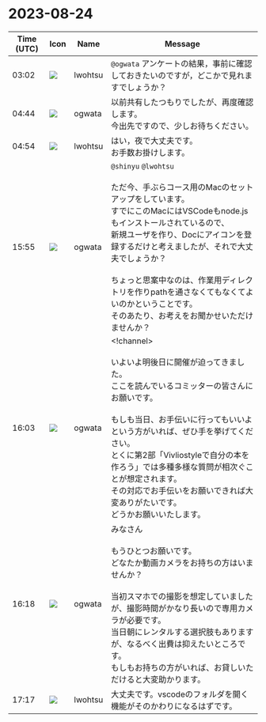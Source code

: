 # 2023-08-24

|Time (UTC)|Icon|Name|Message|
|---|---|---|---|
|03:02|![](https://secure.gravatar.com/avatar/6a1342affe7c337c61db338b633abef3.jpg?s=72&d=https%3A%2F%2Fa.slack-edge.com%2Fdf10d%2Fimg%2Favatars%2Fava_0024-72.png)|lwohtsu|`@ogwata` アンケートの結果，事前に確認しておきたいのですが，どこかで見れますでしょうか？|
|04:44|![](https://avatars.slack-edge.com/2019-11-22/845042642576_070441337abaca9fb7b3_72.png)|ogwata|以前共有したつもりでしたが、再度確認します。<br>今出先ですので、少しお待ちください。|
|04:54|![](https://secure.gravatar.com/avatar/6a1342affe7c337c61db338b633abef3.jpg?s=72&d=https%3A%2F%2Fa.slack-edge.com%2Fdf10d%2Fimg%2Favatars%2Fava_0024-72.png)|lwohtsu|はい，夜で大丈夫です。<br>お手数お掛けします。|
|15:55|![](https://avatars.slack-edge.com/2019-11-22/845042642576_070441337abaca9fb7b3_72.png)|ogwata|`@shinyu` `@lwohtsu`<br><br>ただ今、手ぶらコース用のMacのセットアップをしています。<br>すでにこのMacにはVSCodeもnode.jsもインストールされているので、<br>新規ユーザを作り、Docにアイコンを登録するだけと考えましたが、それで大丈夫でしょうか？<br><br>ちょっと思案中なのは、作業用ディレクトリを作りpathを通さなくてもなくてよいのかということです。<br>そのあたり、お考えをお聞かせいただけませんか？|
|16:03|![](https://avatars.slack-edge.com/2019-11-22/845042642576_070441337abaca9fb7b3_72.png)|ogwata|<!channel><br><br>いよいよ明後日に開催が迫ってきました。<br>ここを読んでいるコミッターの皆さんにお願いです。<br><br>もしも当日、お手伝いに行ってもいいよという方がいれば、ぜひ手を挙げてください。<br>とくに第2部「Vivliostyleで自分の本を作ろう」では多種多様な質問が相次ぐことが想定されます。<br>その対応でお手伝いをお願いできれば大変ありがたいです。<br>どうかお願いいたします。|
|16:18|![](https://avatars.slack-edge.com/2019-11-22/845042642576_070441337abaca9fb7b3_72.png)|ogwata|みなさん<br><br>もうひとつお願いです。<br>どなたか動画カメラをお持ちの方はいませんか？<br><br>当初スマホでの撮影を想定していましたが、撮影時間がかなり長いので専用カメラが必要です。<br>当日朝にレンタルする選択肢もありますが、なるべく出費は抑えたいところです。<br>もしもお持ちの方がいれば、お貸しいただけると大変助かります。|
|17:17|![](https://secure.gravatar.com/avatar/6a1342affe7c337c61db338b633abef3.jpg?s=72&d=https%3A%2F%2Fa.slack-edge.com%2Fdf10d%2Fimg%2Favatars%2Fava_0024-72.png)|lwohtsu|大丈夫です。vscodeのフォルダを開く機能がそのかわりになるはずです。|
